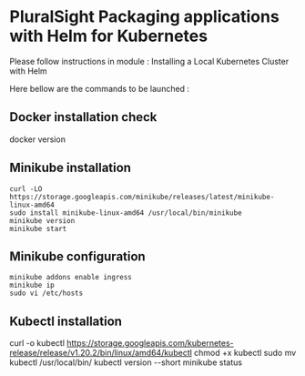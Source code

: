 # PluralSight Packaging applications with Helm for Kubernetes
 
Please follow instructions in module : Installing a Local Kubernetes Cluster with Helm

Here bellow are the commands to be launched :

## Docker installation check
docker version

## Minikube installation
```
curl -LO https://storage.googleapis.com/minikube/releases/latest/minikube-linux-amd64
sudo install minikube-linux-amd64 /usr/local/bin/minikube
minikube version
minikube start
```

## Minikube configuration
```
minikube addons enable ingress
minikube ip
sudo vi /etc/hosts
```

## Kubectl installation
curl -o kubectl https://storage.googleapis.com/kubernetes-release/release/v1.20.2/bin/linux/amd64/kubectl
chmod +x kubectl
sudo mv kubectl /usr/local/bin/
kubectl version --short
minikube status



